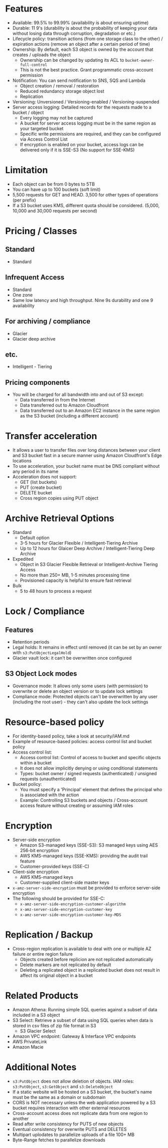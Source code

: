 # Features
- Available: 99.5% to 99.99% (availability is about ensuring uptime)
- Durable: 11 9's (durability is about the probability of keeping your data without losing data through corruption, degradation or etc.)
- Lifecycle policy: transition actions (from one storage class to the other) / expiration actions (remove an object after a certain period of time)
- Ownership: By default, each S3 object is owned by the account that creates / uploads the object
    - Ownership can be changed by updating its ACL to `bucket-owner-full-control`
    - This is not the best practice. Grant programmatic cross-account permission
- Notification: You can send notification to SNS, SQS and Lambda
    - Object creation / removal / restoration
    - Reduced redundancy storage object lost
    - Replication
- Versioning: Unversioned / Versioning-enabled / Versioning-suspended
- Server access logging: Detailed records for the requests made to a bucket / object
    - Every logging may not be captured
    - A bucket for server access logging must be in the same region as your targeted bucket
    - Specific write permissions are required, and they can be configured via Access Control List
    - If encryption is enabled on your bucket, access logs can be delivered only if it is SSE-S3 (No support for SSE-KMS)

# Limitation
- Each object can be from 0 bytes to 5TB
- You can have up to 100 buckets (soft limit)
- 5,500 requests for GET and HEAD. 3,500 for other types of operations (per prefix)
- If a S3 bucket uses KMS, different quota should be considered. (5,000, 10,000 and 30,000 requests per second)

# Pricing / Classes
## Standard
- Standard

## Infrequent Access
- Standard
- One zone
- Same low latency and high throughput. Nine 9s durability and one 9 availability

## For archiving / compliance
- Glacier 
- Glacier deep archive

## etc.
- Intelligent - Tiering 

## Pricing components
- You will be charged for all bandwidth into and out of S3 except:
    - Data transferred in from the Internet
    - Data transferred out to Amazon Cloudfront
    - Data transferred out to an Amazon EC2 instance in the same region as the S3 bucket (including a different account)

# Transfer acceleration
- It allows a user to transfer files over long distances between your client and S3 bucket fast in a secure manner using Amazon Cloudfront's Edge locations
- To use acceleration, your bucket name must be DNS compliant without any period in its name
- Acceleration does not support:
    - GET (list buckets)
    - PUT (create bucket)
    - DELETE bucket
    - Cross region copies using PUT object

# Archive Retrieval Options
- Standard
    - Default option
    - 3-5 hours for Glacier Flexible / Intelligent-Tiering Archive
    - Up to 12 hours for Glaicer Deep Archive / Intelligent-Tiering Deep Archive
- Expedited
    - Object in S3 Glacier Flexible Retrieval or Intelligent-Archive Tiering Access
    - No more than 250+ MB, 1-5 minutes processing time
    - Provisioned capacity is helpful to ensure fast retrieval
- Bulk
    - 5 to 48 hours to process a request

# Lock / Compliance
## Features
- Retention periods
- Legal holds: It remains in effect until removed (it can be set by an owner with `s3:PutObjectLegalHold`)
- Glacier vault lock: it can't be overwritten once configured

## S3 Object Lock modes
- Governance mode: It allows only some users (with permission) to overwrite or delete an object version or to update lock settings
- Compliance mode: Protected objects can't be overwritten by any user (including the root user) - they can't also update the lock settings

# Resource-based policy
- For identity-based policy, take a look at security/IAM.md
- Example of resource-based policies: access control list and bucket policy
- Access control list:
    - Access control list: Control of access to bucket and specific objects within a bucket 
    - It does not allow implicitly denying or using conditional statements
    - Types: bucket owner / signed requests (authenticated) / unsigned requests (unauthenticated)
- Bucket policy:
    - You must specify a 'Principal' element that defines the principal who is associated with the action
    - Example: Controlling S3 buckets and objects / Cross-account access feature without creating or assuming IAM roles

# Encryption
- Server-side encryption
    - Amazon S3-managed keys (SSE-S3): S3 managed keys using AES 256-bit encryption
    - AWS KMS-managed keys (SSE-KMS): providing the audit trail feature
    - Customer-provided keys (SSE-C)
- Client-side encryption
    - AWS KMS-managed keys
    - Customer-supplied client-side master keys
- `x-amz-server-side-encryption` must be provided to enforce server-side encryption
- The following should be provided for SSE-C:
    - `x-amz-server-side-encryption-customer-algorithm`
    - `x-amz-server-side-encryption-customer-key`
    - `x-amz-server-side-encryption-customer-key-MDS`

# Replication / Backup
- Cross-region replication is available to deal with one or multiple AZ failure or entire region failure
    - Objects created before replicion are not replicated automatically
    - Delete markers are not replicated by default
    - Deleting a replicated object in a replicated bucket does not result in affect its original object in a bucket

# Related Products
- Amazon Athena: Running simple SQL queries against a subset of data included in a S3 object
- S3 Select: Retrieve a subset of data using SQL queries when data is stored in csv files of zip file format in S3
    - S3 Glacier Select
- Amazon VPC endpoint: Gateway & Interface VPC endpoints
- AWS PrivateLink
- Amazon Macie

# Additional Notes
- `s3:PutObject` does not allow deletion of objects. IAM roles: `s3:PutObject`, `s3:GetObject` and `s3:DeleteObject`
- If a static website will be hosted on a S3 bucket, the bucket's name must be the same as a domain or subdomain
- CORS is NOT necessary unless the web application powered by a S3 bucket requires interaction with other external resources
- Cross-account access does not replicate data from one region to another
- Read after write consistency for PUTS of new objects
- Eventual consistency for overwrite PUTS and DELETES
- Multipart uplodates to parallelize uploads of a file 100+ MB
- Byte-Range fetches to parallelize downloads
